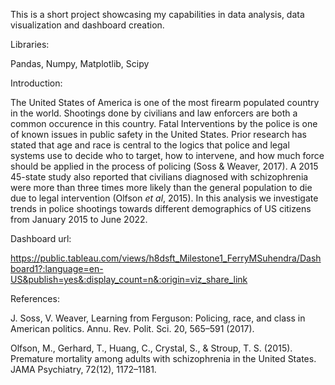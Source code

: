 This is a short project showcasing my capabilities in data analysis, data visualization and dashboard creation.

Libraries:

Pandas, Numpy, Matplotlib, Scipy

Introduction:

The United States of America is one of the most firearm populated country in the world. Shootings done by civilians and law enforcers are both a common occurence in this country. Fatal Interventions by the police is one of known issues in public safety in the United States. Prior research has stated that age and race is central to the logics that police and legal systems use to decide who to target, how to intervene, and how much force should be applied in the process of policing (Soss & Weaver, 2017).  A 2015 45-state study also reported that civilians diagnosed with schizophrenia were more than three times more likely than the general population to die due to legal intervention (Olfson *et al*, 2015). In this analysis we investigate trends in police shootings towards different demographics of US citizens from January 2015 to June 2022.


Dashboard url:

https://public.tableau.com/views/h8dsft_Milestone1_FerryMSuhendra/Dashboard1?:language=en-US&publish=yes&:display_count=n&:origin=viz_share_link


References:

J. Soss, V. Weaver, Learning from Ferguson: Policing, race, and class in American politics. Annu. Rev. Polit. Sci. 20, 565–591 (2017).

Olfson, M., Gerhard, T., Huang, C., Crystal, S., & Stroup, T. S. (2015). Premature mortality among adults with schizophrenia in the United States. JAMA Psychiatry, 72(12), 1172–1181.
